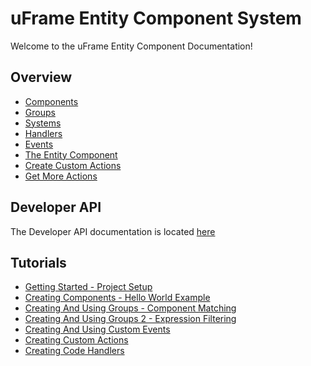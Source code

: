 # uFrame Entity Component System
Welcome to the uFrame Entity Component Documentation!

## Overview
- [Components](API/Components.md)
- [Groups](API/Groups.md)
- [Systems](API/Systems.md)
- [Handlers](API/Handlers.md)
- [Events](API/Events.md)
- [The Entity Component](API/EntityComponent.md)
- [Create Custom Actions](API/CreateCustomActions.md)
- [Get More Actions](ThirdPartyActions.md)

## Developer API
The Developer API documentation is located [here](CodeApi/Overview.md)

## Tutorials
- [Getting Started - Project Setup](https://youtu.be/uxivyGL5StA)
- [Creating Components - Hello World Example](https://youtu.be/vGRgN-MZEAA)
- [Creating And Using Groups - Component Matching](https://youtu.be/5EwZWWfpBBI)
- [Creating And Using Groups 2 - Expression Filtering](https://youtu.be/iMjs26dA2rg)
- [Creating And Using Custom Events](https://youtu.be/h_s-l30rNe0)
- [Creating Custom Actions](https://youtu.be/AuockvC5Cys)
- [Creating Code Handlers](https://www.youtube.com/watch?v=tloQJ2viEmI)
